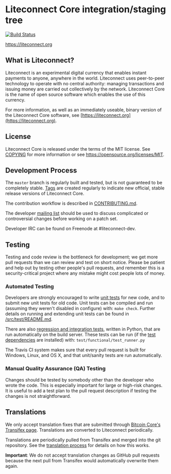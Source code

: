 Liteconnect Core integration/staging tree
=====================================

[![Build Status](https://travis-ci.org/liteconnect-project/liteconnect.svg?branch=master)](https://travis-ci.org/liteconnect-project/liteconnect)

https://liteconnect.org

What is Liteconnect?
----------------

Liteconnect is an experimental digital currency that enables instant payments to
anyone, anywhere in the world. Liteconnect uses peer-to-peer technology to operate
with no central authority: managing transactions and issuing money are carried
out collectively by the network. Liteconnect Core is the name of open source
software which enables the use of this currency.

For more information, as well as an immediately useable, binary version of
the Liteconnect Core software, see [https://liteconnect.org](https://liteconnect.org).

License
-------

Liteconnect Core is released under the terms of the MIT license. See [COPYING](COPYING) for more
information or see https://opensource.org/licenses/MIT.

Development Process
-------------------

The `master` branch is regularly built and tested, but is not guaranteed to be
completely stable. [Tags](https://github.com/liteconnect-project/liteconnect/tags) are created
regularly to indicate new official, stable release versions of Liteconnect Core.

The contribution workflow is described in [CONTRIBUTING.md](CONTRIBUTING.md).

The developer [mailing list](https://groups.google.com/forum/#!forum/liteconnect-dev)
should be used to discuss complicated or controversial changes before working
on a patch set.

Developer IRC can be found on Freenode at #liteconnect-dev.

Testing
-------

Testing and code review is the bottleneck for development; we get more pull
requests than we can review and test on short notice. Please be patient and help out by testing
other people's pull requests, and remember this is a security-critical project where any mistake might cost people
lots of money.

### Automated Testing

Developers are strongly encouraged to write [unit tests](src/test/README.md) for new code, and to
submit new unit tests for old code. Unit tests can be compiled and run
(assuming they weren't disabled in configure) with: `make check`. Further details on running
and extending unit tests can be found in [/src/test/README.md](/src/test/README.md).

There are also [regression and integration tests](/test), written
in Python, that are run automatically on the build server.
These tests can be run (if the [test dependencies](/test) are installed) with: `test/functional/test_runner.py`

The Travis CI system makes sure that every pull request is built for Windows, Linux, and OS X, and that unit/sanity tests are run automatically.

### Manual Quality Assurance (QA) Testing

Changes should be tested by somebody other than the developer who wrote the
code. This is especially important for large or high-risk changes. It is useful
to add a test plan to the pull request description if testing the changes is
not straightforward.

Translations
------------

We only accept translation fixes that are submitted through [Bitcoin Core's Transifex page](https://www.transifex.com/projects/p/bitcoin/).
Translations are converted to Liteconnect periodically.

Translations are periodically pulled from Transifex and merged into the git repository. See the
[translation process](doc/translation_process.md) for details on how this works.

**Important**: We do not accept translation changes as GitHub pull requests because the next
pull from Transifex would automatically overwrite them again.
